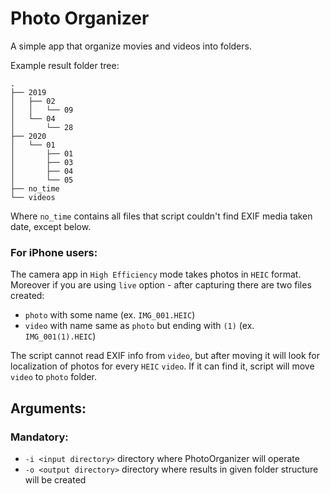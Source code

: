 # Photo Organizer
A simple app that organize movies and videos into folders.

Example result folder tree:
```
.
├── 2019
│   ├── 02
│   │   └── 09
│   └── 04
│       └── 28
├── 2020
│   └── 01
│       ├── 01
│       ├── 03
│       ├── 04
│       └── 05
├── no_time
└── videos
```

Where `no_time` contains all files that script couldn't find EXIF media taken date, except below.

### For iPhone users:
The camera app in `High Efficiency` mode takes photos in `HEIC` format.
Moreover if you are using `live` option - after capturing there are two files created:
- `photo` with some name (ex. `IMG_001.HEIC`)
- `video` with name same as `photo` but ending with `(1)` (ex. `IMG_001(1).HEIC`)

The script cannot read EXIF info from `video`, but after moving it will look for localization of photos for every `HEIC` `video`. If it can find it, script will move `video` to `photo` folder.

## Arguments:
### Mandatory:
* `-i <input directory>` directory where PhotoOrganizer will operate
* `-o <output directory>` directory where results in given folder structure will be created